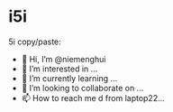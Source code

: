 # i5i
5i 
copy/paste:
- 👋 Hi, I’m @niemenghui
- 👀 I’m interested in ...
- 🌱 I’m currently learning ...
- 💞️ I’m looking to collaborate on ...
- 📫 How to reach me d from laptop22...
